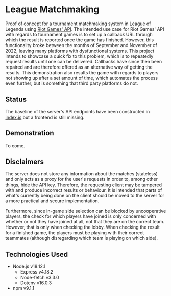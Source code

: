 # League Matchmaking

Proof of concept for a tournament matchmaking system in League of Legends using [Riot Games' API](https://developer.riotgames.com/apis). 
The intended use case for Riot Games' API with regards to tournament games is to set up a callback URL through which the result 
is reported once the game has finished. However, this functionality broke between the months of September and 
November of 2022, leaving many platforms with dysfunctional systems. This project intends
to showcase a quick fix to this problem, which is to repeatedly request results until 
one can be delivered. Callbacks have since then been repaired and are therefore offered as an alternative 
way of getting the results. This demonstration also results the game with regards
to players not showing up after a set amount of time, which automates the process even further,
but is something that third party platforms do not.

## Status

The baseline of the server's API endpoints have been constructed in [index.js](./index.js) but a frontend is still missing. 

## Demonstration

To come.

<!--- 
> The server goes into hibernate mode after 35 minutes of inactivity, which causes first-time 
visits to take a little longer

https://league-matchmaking.herokuapp.com/
--->


## Disclaimers

The server does not store any information about the matches (stateless) and only acts as
a proxy for the user's requests in order to, among other things, hide the API key. Therefore,
the requesting client may be tampered with and produce incorrect results or behaviour. It
is intended that parts of what's currently being done on the client should be moved to the
server for a more practical and secure implementation.

Furthermore, since in-game side selection can be blocked by uncooperative players, the 
check for which players have joined is only concerned with whether or not they have joined
at all, not that they are on the correct team. However, that is only when checking the lobby.
When checking the result for a finished game, the players must be playing with their correct
teammates (although disregarding which team is playing on which side).


## Technologies Used

* Node.js v18.12.1
    * Express v4.18.2
    * Node-fetch v3.3.0
    * Dotenv v16.0.3
* npm v9.1.1
